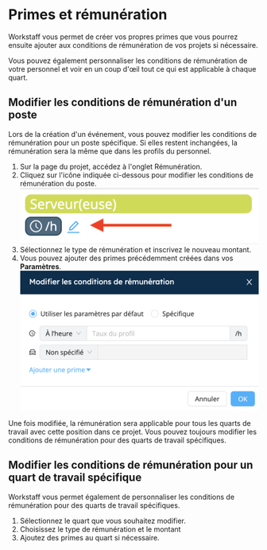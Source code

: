 # Primes et rémunération

Workstaff vous permet de créer vos propres primes que vous pourrez ensuite ajouter aux conditions de rémunération de vos projets si nécessaire.

Vous pouvez également personnaliser les conditions de rémunération de votre personnel et voir en un coup d'œil tout ce qui est applicable à chaque quart.

## Modifier les conditions de rémunération d'un poste
Lors de la création d'un événement, vous pouvez modifier les conditions de rémunération pour un poste spécifique. Si elles restent inchangées, la rémunération sera la même que dans les profils du personnel.
1. Sur la page du projet, accédez à l'onglet Rémunération.
2. Cliquez sur l'icône indiquée ci-dessous pour modifier les conditions de rémunération du poste.
   ![rem-role.png](Images/rem-role.png)
3. Sélectionnez le type de rémunération et inscrivez le nouveau montant.
4. Vous pouvez ajouter des primes précédemment créées dans vos **Paramètres**.
   ![modif-rem.png](Images/modif-rem.png)

Une fois modifiée, la rémunération sera applicable pour tous les quarts de travail avec cette position dans ce projet. Vous pouvez toujours modifier les conditions de rémunération pour des quarts de travail spécifiques.

## Modifier les conditions de rémunération pour un quart de travail spécifique
Workstaff vous permet également de personnaliser les conditions de rémunération pour des quarts de travail spécifiques.

1. Sélectionnez le quart que vous souhaitez modifier.
2. Choisissez le type de rémunération et le montant
3. Ajoutez des primes au quart si nécessaire.
